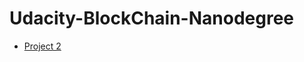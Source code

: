 # Udacity-BlockChain-Nanodegree

* [Project 2](https://github.com/ssisksl77/Udacity-BlockChain-Nanodegree/tree/master/Project_2)
